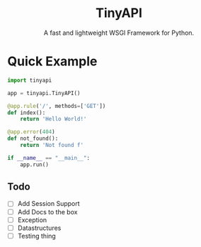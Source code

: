 <div align="center">
<h1>TinyAPI</h1>
<p>A fast and lightweight WSGI Framework for Python.</p>
</div>

# Quick Example
```py
import tinyapi

app = tinyapi.TinyAPI()

@app.rule('/', methods=['GET'])
def index():
    return 'Hello World!'

@app.error(404)
def not_found():
    return 'Not found f'

if __name__ == "__main__":
    app.run()
```

## Todo

<div align="left">

- [ ] Add Session Support
- [ ] Add Docs to the box
- [ ] Exception 
- [ ] Datastructures
- [ ] Testing thing
